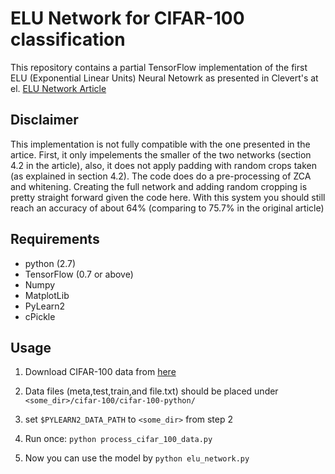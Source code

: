 # ELU Network for CIFAR-100 classification
This repository contains a partial TensorFlow implementation of the first ELU (Exponential Linear Units) Neural Netowrk as presented in Clevert's at el. [ELU Network Article](https://arxiv.org/pdf/1511.07289v5.pdf)

## Disclaimer
This implementation is not fully compatible with the one presented in the artice. First, it only impelements the smaller of the two networks (section 4.2 in the article), also, it does not apply padding with random crops taken (as explained in section 4.2). The code does do a pre-processing of ZCA and whitening.
Creating the full network and adding random cropping is pretty straight forward given the code here.
With this system you should still reach an accuracy of about 64% (comparing to 75.7% in the original article)

## Requirements
- python (2.7)
- TensorFlow (0.7 or above)
- Numpy 
- MatplotLib
- PyLearn2
- cPickle

## Usage
1) Download CIFAR-100 data from [here](https://www.cs.toronto.edu/~kriz/cifar.html)

2) Data files (meta,test,train,and file.txt) should be placed under `<some_dir>/cifar-100/cifar-100-python/`

3) set `$PYLEARN2_DATA_PATH` to `<some_dir>` from step 2

4) Run once: `python process_cifar_100_data.py`

5) Now you can use the model by `python elu_network.py`
